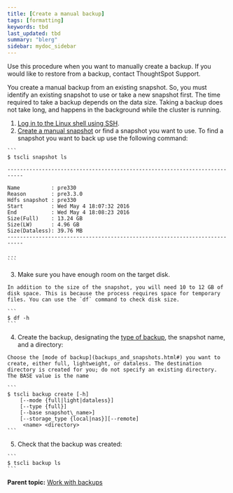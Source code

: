 ```yaml
---
title: [Create a manual backup]
tags: [formatting]
keywords: tbd
last_updated: tbd
summary: "blerg"
sidebar: mydoc_sidebar
---
```

Use this procedure when you want to manually create a backup. If you would like to restore from a backup, contact ThoughtSpot Support.

You create a manual backup from an existing snapshot. So, you must identify an existing snapshot to use or take a new snapshot first. The time required to take a backup depends on the data size. Taking a backup does not take long, and happens in the background while the cluster is running.

1.   [Log in to the Linux shell using SSH](../setup/login_console.html#).
2.   [Create a manual snapshot](take_snapshot.html) or find a snapshot you want to use. To find a snapshot you want to back up use the following command:

    ```
    $ tscli snapshot ls

    ---------------------------------------------------------------------------

    Name          : pre330
    Reason        : pre3.3.0
    Hdfs snapshot : pre330
    Start         : Wed May 4 18:07:32 2016
    End           : Wed May 4 18:08:23 2016
    Size(Full)    : 13.24 GB
    Size(LW)      : 4.96 GB
    Size(Dataless): 39.76 MB
    ---------------------------------------------------------------------------

    ...
    ```

3.   Make sure you have enough room on the target disk.

    In addition to the size of the snapshot, you will need 10 to 12 GB of disk space. This is because the process requires space for temporary files. You can use the `df` command to check disk size.

    ```
    $ df -h
    ```

4.   Create the backup, designating the [type of backup](backups_and_snapshots.html#), the snapshot name, and a directory:

    Choose the [mode of backup](backups_and_snapshots.html#) you want to create, either full, lightweight, or dataless. The destination directory is created for you; do not specify an existing directory. The BASE value is the name

    ```
    $ tscli backup create [-h]
        [--mode {full|light|dataless}]
        [--type {full}]
        [--base snapshot\_name>]
        [--storage_type {local|nas}][--remote]
         <name> <directory>
    ```

5.   Check that the backup was created:

    ```
    $ tscli backup ls
    ```


**Parent topic:** [Work with backups](../../admin/backup_restore/backups_and_snapshots.html)
